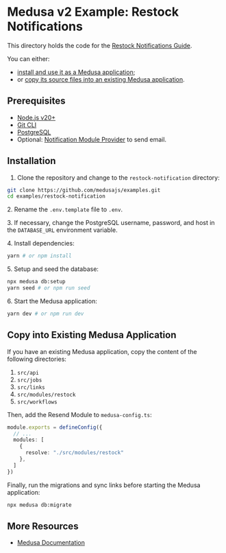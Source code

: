 # Medusa v2 Example: Restock Notifications

This directory holds the code for the [Restock Notifications Guide](https://docs.medusajs.com/resources/recipes/commerce-automation/examples/restock-notifications).

You can either:

- [install and use it as a Medusa application](#installation);
- or [copy its source files into an existing Medusa application](#copy-into-existing-medusa-application).

## Prerequisites

- [Node.js v20+](https://nodejs.org/en/download)
- [Git CLI](https://git-scm.com/downloads)
- [PostgreSQL](https://www.postgresql.org/download/)
- Optional: [Notification Module Provider](https://docs.medusajs.com/resources/architectural-modules/notification) to send email.

## Installation

1. Clone the repository and change to the `restock-notification` directory:

```bash
git clone https://github.com/medusajs/examples.git
cd examples/restock-notification
```

2\. Rename the `.env.template` file to `.env`.

3\. If necessary, change the PostgreSQL username, password, and host in the `DATABASE_URL` environment variable.

4\. Install dependencies:

```bash
yarn # or npm install
```

5\. Setup and seed the database:

```bash
npx medusa db:setup
yarn seed # or npm run seed
```

6\. Start the Medusa application:

```bash
yarn dev # or npm run dev
```

## Copy into Existing Medusa Application

If you have an existing Medusa application, copy the content of the following directories:

1. `src/api`
2. `src/jobs`
3. `src/links`
4. `src/modules/restock`
5. `src/workflows`

Then, add the Resend Module to `medusa-config.ts`:

```ts
module.exports = defineConfig({
  // ...
  modules: [
    {
      resolve: "./src/modules/restock"
    },
  ]
})
```

Finally, run the migrations and sync links before starting the Medusa application:

```bash
npx medusa db:migrate
```

## More Resources

- [Medusa Documentation](https://docs.medusajs.com)